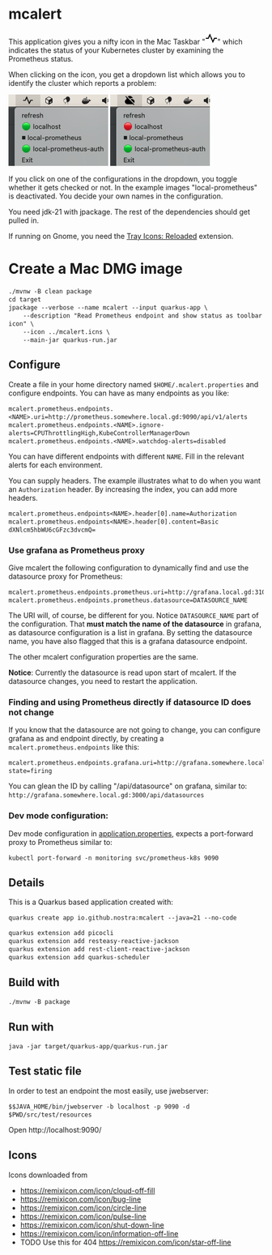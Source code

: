 # mcalert

This application gives you a nifty icon in the Mac Taskbar 
"![pulse-line.png](src%2Fmain%2Fresources%2Fimages%2Fpulse-line.png)" which indicates
the status of your Kubernetes cluster by examining the Prometheus status.

When clicking on the icon, you get a dropdown list which allows you to identify the cluster
which reports a problem:

![All active Prometheus instances are happy](mcalert-green.png)
![One or more unhappy Prometheus instances](mcalert-red.png)

If you click on one of the configurations in the dropdown, you toggle 
whether it gets checked or not. In the example images "local-prometheus" is
deactivated. You decide your own names in the configuration.

You need jdk-21 with jpackage. The rest of the dependencies should get pulled in.

If running on Gnome, you need the
[Tray Icons: Reloaded](https://extensions.gnome.org/extension/2890/tray-icons-reloaded/)
extension.

# Create a Mac DMG image

```shell
./mvnw -B clean package
cd target
jpackage --verbose --name mcalert --input quarkus-app \
    --description "Read Prometheus endpoint and show status as toolbar icon" \
    --icon ../mcalert.icns \
    --main-jar quarkus-run.jar 
```

## Configure

Create a file in your home directory named `$HOME/.mcalert.properties` and
configure endpoints. You can have as many endpoints as you like:
```
mcalert.prometheus.endpoints.<NAME>.uri=http://prometheus.somewhere.local.gd:9090/api/v1/alerts
mcalert.prometheus.endpoints.<NAME>.ignore-alerts=CPUThrottlingHigh,KubeControllerManagerDown
mcalert.prometheus.endpoints.<NAME>.watchdog-alerts=disabled
```
You can have different endpoints with different `NAME`. Fill in the relevant alerts for each environment.

You can supply headers. The example illustrates what to do when you want an `Authorization` header.
By increasing the index, you can add more headers.

```
mcalert.prometheus.endpoints<NAME>.header[0].name=Authorization
mcalert.prometheus.endpoints<NAME>.header[0].content=Basic dXNlcm5hbWU6cGFzc3dvcmQ=
```

### Use grafana as Prometheus proxy

Give mcalert the following configuration to dynamically find and use the
datasource proxy for Prometheus:
```
mcalert.prometheus.endpoints.prometheus.uri=http://grafana.local.gd:31090/api/datasources
mcalert.prometheus.endpoints.prometheus.datasource=DATASOURCE_NAME
```
The URI will, of course, be different for you. Notice `DATASOURCE_NAME` part of the configuration.
That **must match the name of the datasource** in grafana, as datasource configuration is a list
in grafana. By setting the datasource name, you have also flagged that this is a grafana datasource
endpoint.

The other mcalert configuration properties are the same.

**Notice**: Currently the datasource is read upon start of mcalert. If the datasource
changes, you need to restart the application. 

### Finding and using Prometheus directly if datasource ID does not change

If you know that the datasource are not going to change, you can configure grafana as 
and endpoint directly, by creating a `mcalert.prometheus.endpoints` like this:

```
mcalert.prometheus.endpoints.grafana.uri=http://grafana.somewhere.local.gd:3000/api/datasources/uid/P1809F7CD0C75ACF3/resources/api/v1/alerts?state=firing
```

You can glean the ID by calling "/api/datasource" on
grafana, similar to: `http://grafana.somewhere.local.gd:3000/api/datasources`

### Dev mode configuration:

Dev mode configuration in [application.properties](src%2Fmain%2Fresources%2Fapplication.properties),
expects a port-forward proxy to Prometheus similar to:
```
kubectl port-forward -n monitoring svc/prometheus-k8s 9090
 ```


## Details

This is a Quarkus based application created with:

```shell
quarkus create app io.github.nostra:mcalert --java=21 --no-code
```
```shell
quarkus extension add picocli
quarkus extension add resteasy-reactive-jackson
quarkus extension add rest-client-reactive-jackson
quarkus extension add quarkus-scheduler
```

## Build with

```shell
./mvnw -B package
```

## Run with

```shell
java -jar target/quarkus-app/quarkus-run.jar 
```

## Test static file

In order to test an endpoint the most easily, use jwebserver:

```shell
$$JAVA_HOME/bin/jwebserver -b localhost -p 9090 -d $PWD/src/test/resources 
```

Open http://localhost:9090/

## Icons

Icons downloaded from
- https://remixicon.com/icon/cloud-off-fill
- https://remixicon.com/icon/bug-line
- https://remixicon.com/icon/circle-line
- https://remixicon.com/icon/pulse-line
- https://remixicon.com/icon/shut-down-line
- https://remixicon.com/icon/information-off-line
- TODO Use this for 404 https://remixicon.com/icon/star-off-line